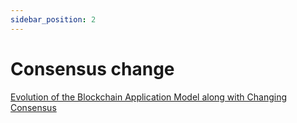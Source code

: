 ```yaml
---
sidebar_position: 2
---
```


# Consensus change

[Evolution of the Blockchain Application Model along with Changing Consensus](https://medium.com/everfinance/evolution-of-the-blockchain-application-model-along-with-changing-consensus-755e4ae407a7)

<!-- TODO: -->